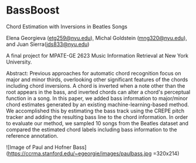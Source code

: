 # BassBoost
Chord Estimation with Inversions in Beatles Songs

Elena Georgieva (etg259@nyu.edu), Michal Goldstein (mng320@nyu.edu), and Juan Sierra(jds833@nyu.edu)

A final project for MPATE-GE 2623 Music Information Retrieval at New York University. 

Abstract:
Previous approaches for automatic chord recognition focus on major and minor thirds, overlooking other significant features of the chords including chord inversions. A chord is inverted when a note other than the root appears in the bass, and inverted chords can alter a chord's perceptual function in a song. In this paper, we added bass information to major/minor chord estimates generated by an existing machine-learning-based method. We accomplished this by estimating the bass track using the CREPE pitch tracker and adding the resulting bass line to the chord information. In order to evaluate our method, we sampled 10 songs from the Beatles dataset and compared the estimated chord labels including bass information to the reference annotation.

![Image of Paul and Hofner Bass](https://ccrma.stanford.edu/~egeorgie/images/paulbass.jpg =320x214)
